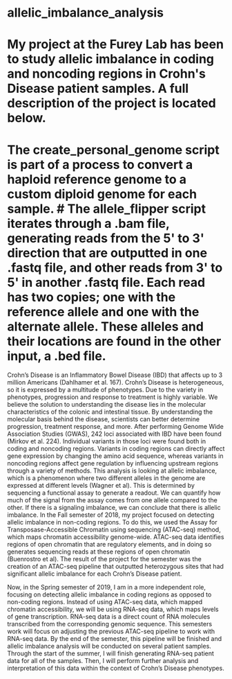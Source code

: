 # allelic_imbalance_analysis
# My project at the Furey Lab has been to study allelic imbalance in coding and noncoding regions in Crohn's Disease patient samples. A full description of the project is located below. 
# The create_personal_genome script is part of a process to convert a haploid reference genome to a custom diploid genome for each sample. # The allele_flipper script iterates through a .bam file, generating reads from the 5' to 3' direction that are outputted in one .fastq file, and other reads from 3' to 5' in another .fastq file. Each read has two copies; one with the reference allele and one with the alternate allele. These alleles and their locations are found in the other input, a .bed file. 
  
  Crohn’s Disease is an Inflammatory Bowel Disease (IBD) that affects up to 3 million Americans (Dahlhamer et al. 167). Crohn’s Disease is heterogeneous, so it is expressed by a multitude of phenotypes. Due to the variety in phenotypes, progression and response to treatment is highly variable. We believe the solution to understanding the disease lies in the molecular characteristics of the colonic and intestinal tissue. By understanding the molecular basis behind the disease, scientists can better determine progression, treatment response, and more.
  After performing Genome Wide Association Studies (GWAS), 242 loci associated with IBD have been found (Mirkov et al. 224). Individual variants in those loci were found both in coding and noncoding regions. Variants in coding regions can directly affect gene expression by changing the amino acid sequence, whereas variants in noncoding regions affect gene regulation by influencing upstream regions through a variety of methods.
  This analysis is looking at allelic imbalance, which is a phenomenon where two different alleles in the genome are expressed at different levels (Wagner et al). This is determined by sequencing a functional assay to generate a readout. We can quantify how much of the signal from the assay comes from one allele compared to the other. If there is a signaling imbalance, we can conclude that there is allelic imbalance.
  In the Fall semester of 2018, my project focused on detecting allelic imbalance in non-coding regions. To do this, we used the Assay for Transposase-Accessible Chromatin using sequencing (ATAC-seq) method, which maps chromatin accessibility genome-wide. ATAC-seq data identifies regions of open chromatin that are regulatory elements, and in doing so generates sequencing reads at these regions of open chromatin (Buenrostro et al). The result of the project for the semester was the creation of an ATAC-seq pipeline that outputted heterozygous sites that had significant allelic imbalance for each Crohn’s Disease patient. 
 
  Now, in the Spring semester of 2019, I am in a more independent role, focusing on detecting allelic imbalance in coding regions as opposed to non-coding regions. Instead of using ATAC-seq data, which mapped chromatin accessibility, we will be using RNA-seq data, which maps levels of gene transcription. RNA-seq data is a direct count of RNA molecules transcribed from the corresponding genomic sequence. This semesters work will focus on adjusting the previous ATAC-seq pipeline to work with RNA-seq data. By the end of the semester, this pipeline will be finished and allelic imbalance analysis will be conducted on several patient samples. 
Through the start of the summer, I will finish generating RNA-seq patient data for all of the samples. Then, I will perform further analysis and interpretation of this data within the context of Crohn’s Disease phenotypes. 
